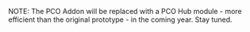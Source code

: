 NOTE: The PCO Addon will be replaced with a PCO Hub module - more efficient than the original prototype - in the coming year. Stay tuned.
